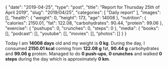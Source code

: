 {
    "date": "2019-04-25",
    "type": "post",
    "title": "Report for Thursday 25th of April 2019",
    "slug": "2019\/04\/25",
    "categories": [
        "Daily report"
    ],
    "images": [],
    "health": {
        "weight": 0,
        "height": 173,
        "age": 14008
    },
    "nutrition": {
        "calories": 2150.01,
        "fat": 122.08,
        "carbohydrates": 90.44,
        "protein": 99.06
    },
    "exercise": {
        "pushups": 0,
        "crunches": 0,
        "steps": 0
    },
    "media": {
        "books": [],
        "podcast": [],
        "youtube": [],
        "movies": [],
        "photos": []
    }
}

Today I am <strong>14008 days</strong> old and my weight is <strong>0 kg</strong>. During the day, I consumed <strong>2150.01 kcal</strong> coming from <strong>122.08 g</strong> fat, <strong>90.44 g</strong> carbohydrates and <strong>99.06 g</strong> protein. Managed to do <strong>0 push-ups</strong>, <strong>0 crunches</strong> and walked <strong>0 steps</strong> during the day which is approximately <strong>0 km</strong>.